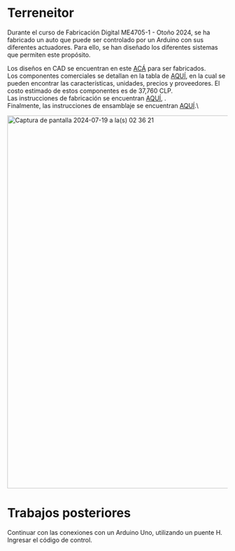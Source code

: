 # Terreneitor

Durante el curso de Fabricación Digital ME4705-1 - Otoño 2024, se ha fabricado un auto que puede ser controlado por un Arduino con sus diferentes actuadores. Para ello, se han diseñado los diferentes sistemas que permiten este propósito.

Los diseños en CAD se encuentran en este [ACÁ](https://grabcad.com/library/terreneitor-1) para ser fabricados.\
Los componentes comerciales se detallan en la tabla de [AQUÍ](https://docs.google.com/spreadsheets/d/1DSrJ0_xuWaVBffNN5vSXRWbKLo0g__aeroXFZMOQHVI/edit?usp=sharing), en la cual se pueden encontrar las características, unidades, precios y proveedores. El costo estimado de estos componentes es de 37,760 CLP.\
Las instrucciones de fabricación se encuentran [AQUÍ](https://github.com/MichelPerezL/Terreneitor/blob/main/Fabricación.md), .\
Finalmente, las instrucciones de ensamblaje se encuentran [AQUÍ](https://github.com/MichelPerezL/Terreneitor/blob/main/Ensamble.md).\

<img width="850" alt="Captura de pantalla 2024-07-19 a la(s) 02 36 21" src="https://github.com/user-attachments/assets/6811ed54-bc77-41d9-b779-654ceeae44eb">


# Trabajos posteriores

Continuar con las conexiones con un Arduino Uno, utilizando un puente H.
Ingresar el código de control.
